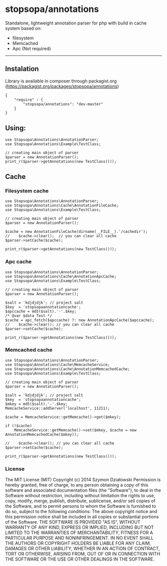 
<h1>stopsopa/annotations</h1>

Standalone, lightweight annotation parser for php with build in cache system based on:

  - filesystem
  - Memcached
  - Apc (Not required)


***



## Instalation

Library is available in composer through packagist.org (https://packagist.org/packages/stopsopa/annotations)

    {
        "require" : {
            "stopsopa/annotations": "dev-master"
        }
    }

## Using: 


    use Stopsopa\Annotations\AnnotationParser;
    use Stopsopa\Annotations\Example\TestClass; 

    // creating main object of parser
    $parser = new AnnotationParser(); 
    print_r($parser->getAnnotations(new TestClass()));

## Cache

### Filesystem cache

    use Stopsopa\Annotations\AnnotationParser;
    use Stopsopa\Annotations\Cache\AnnotationFileCache;
    use Stopsopa\Annotations\Example\TestClass; 

    // creating main object of parser
    $parser = new AnnotationParser(); 
    
    $cache = new AnnotationFileCache(dirname(__FILE__).'/cachedir');
    //    $cache->clear();  // you can clear all cache 
    $parser->setCache($cache);

    print_r($parser->getAnnotations(new TestClass()));

### Apc cache

    use Stopsopa\Annotations\AnnotationParser;
    use Stopsopa\Annotations\Cache\AnnotationApcCache;
    use Stopsopa\Annotations\Example\TestClass; 

    // creating main object of parser
    $parser = new AnnotationParser(); 
    
    $salt = 'kdjdjdjk'; // project salt
    $key  = 'stopsopaannotationcache';
    $apccache = md5($salt).'-'.$key;
    /* @var $data Test */
    $cache = apc_fetch($apccache) ?: new AnnotationApcCache($apccache); 
    //    $cache->clear(); // you can clear all cache 
    $parser->setCache($cache);

    print_r($parser->getAnnotations(new TestClass()));


### Memcached cache

    use Stopsopa\Annotations\AnnotationParser;
    use Stopsopa\Annotations\Cache\MemcacheService;
    use Stopsopa\Annotations\Cache\AnnotationMemcachedCache;
    use Stopsopa\Annotations\Example\TestClass; 

    // creating main object of parser
    $parser = new AnnotationParser(); 
    
    $salt = 'kdjdjdjk'; // project salt
    $key  = 'stopsopaannotationcache';
    $mkey = md5($salt).'-'.$key;
    MemcacheService::addServer('localhost', 11211); 
    
    $cache = MemcacheService::getMemcache()->get($mkey);
    
    if (!$cache) 
        MemcacheService::getMemcache()->set($mkey, $cache = new AnnotationMemcachedCache($mkey));    
    
    //    $cache->clear(); // you can clear all cache 
    $parser->setCache($cache);

    print_r($parser->getAnnotations(new TestClass()));



### License

The MIT License (MIT)
Copyright (c) 2014 Szymon Działowski
Permission is hereby granted, free of charge, to any person obtaining a copy of this software and associated documentation files (the "Software"), to deal in the Software without restriction, including without limitation the rights to use, copy, modify, merge, publish, distribute, sublicense, and/or sell copies of the Software, and to permit persons to whom the Software is furnished to do so, subject to the following conditions:
The above copyright notice and this permission notice shall be included in all copies or substantial portions of the Software.
THE SOFTWARE IS PROVIDED "AS IS", WITHOUT WARRANTY OF ANY KIND, EXPRESS OR IMPLIED, INCLUDING BUT NOT LIMITED TO THE WARRANTIES OF MERCHANTABILITY, FITNESS FOR A PARTICULAR PURPOSE AND NONINFRINGEMENT. IN NO EVENT SHALL THE AUTHORS OR COPYRIGHT HOLDERS BE LIABLE FOR ANY CLAIM, DAMAGES OR OTHER LIABILITY, WHETHER IN AN ACTION OF CONTRACT, TORT OR OTHERWISE, ARISING FROM, OUT OF OR IN CONNECTION WITH THE SOFTWARE OR THE USE OR OTHER DEALINGS IN THE SOFTWARE.

